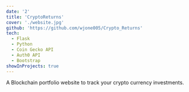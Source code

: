 ```yaml
---
date: '2'
title: 'CryptoReturns'
cover: './website.jpg'
github: 'https://github.com/wjone005/Crypto_Returns'
tech:
  - Flask
  - Python
  - Coin Gecko API
  - Auth0 API
  - Bootstrap
showInProjects: true
---
```


 A Blockchain portfolio website to track your crypto currency investments.
